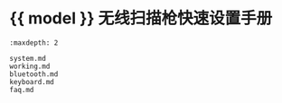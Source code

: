 # {{ model }} 无线扫描枪快速设置手册
```{toctree}
:maxdepth: 2

system.md
working.md
bluetooth.md
keyboard.md
faq.md

```